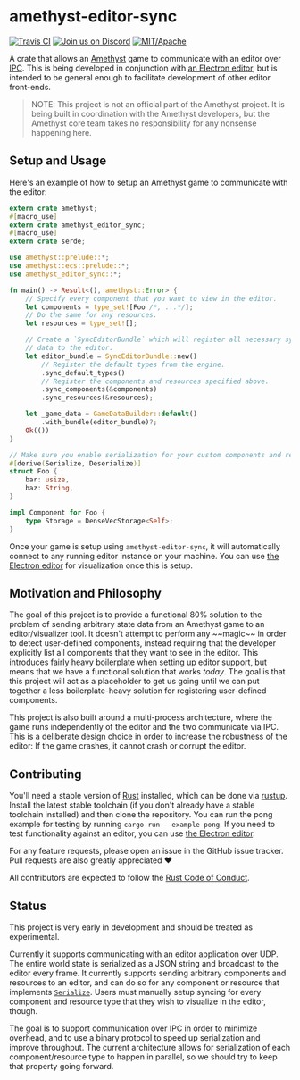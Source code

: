 # amethyst-editor-sync

[![Travis CI](https://travis-ci.org/randomPoison/amethyst-editor-sync.svg?branch=master)](https://travis-ci.org/randomPoison/amethyst-editor-sync)
[![Join us on Discord](https://img.shields.io/discord/425678876929163284.svg?logo=discord)](https://discord.gg/GnP5Whs)
[![MIT/Apache](https://img.shields.io/badge/license-MIT%2FApache-blue.svg)](COPYING.txt)

A crate that allows an [Amethyst] game to communicate with an editor over [IPC]. This is being
developed in conjunction with [an Electron editor][editor], but is intended to be general enough to
facilitate development of other editor front-ends.

> NOTE: This project is not an official part of the Amethyst project. It is being built in
> coordination with the Amethyst developers, but the Amethyst core team takes no responsibility
> for any nonsense happening here.

## Setup and Usage

Here's an example of how to setup an Amethyst game to communicate with the editor:

```rust
extern crate amethyst;
#[macro_use]
extern crate amethyst_editor_sync;
#[macro_use]
extern crate serde;

use amethyst::prelude::*;
use amethyst::ecs::prelude::*;
use amethyst_editor_sync::*;

fn main() -> Result<(), amethyst::Error> {
    // Specify every component that you want to view in the editor.
    let components = type_set![Foo /*, ...*/];
    // Do the same for any resources.
    let resources = type_set![];

    // Create a `SyncEditorBundle` which will register all necessary systems to serialize and send
    // data to the editor. 
    let editor_bundle = SyncEditorBundle::new()
        // Register the default types from the engine.
        .sync_default_types()
        // Register the components and resources specified above.
        .sync_components(&components)
        .sync_resources(&resources);

    let _game_data = GameDataBuilder::default()
        .with_bundle(editor_bundle)?;
    Ok(())
}

// Make sure you enable serialization for your custom components and resources!
#[derive(Serialize, Deserialize)]
struct Foo {
    bar: usize,
    baz: String,
}

impl Component for Foo {
    type Storage = DenseVecStorage<Self>;
}
```

Once your game is setup using `amethyst-editor-sync`, it will automatically connect to any running
editor instance on your machine. You can use [the Electron editor][editor] for visualization once
this is setup.

## Motivation and Philosophy

The goal of this project is to provide a functional 80% solution to the problem of sending arbitrary
state data from an Amethyst game to an editor/visualizer tool. It doesn't attempt to perform any
\~\~magic\~\~ in order to detect user-defined components, instead requiring that the developer
explicitly list all components that they want to see in the editor. This introduces fairly heavy
boilerplate when setting up editor support, but means that we have a functional solution that works
*today*. The goal is that this project will act as a placeholder to get us going until we can
put together a less boilerplate-heavy solution for registering user-defined components.

This project is also built around a multi-process architecture, where the game runs independently
of the editor and the two communicate via IPC. This is a deliberate design choice in order to
increase the robustness of the editor: If the game crashes, it cannot crash or corrupt the editor.

## Contributing

You'll need a stable version of [Rust] installed, which can be done via [rustup]. Install the
latest stable toolchain (if you don't already have a stable toolchain installed) and then clone
the repository. You can run the pong example for testing by running `cargo run --example pong`.
If you need to test functionality against an editor, you can use [the Electron editor][editor].

For any feature requests, please open an issue in the GitHub issue tracker. Pull requests are also
greatly appreciated :heart:

All contributors are expected to follow the [Rust Code of Conduct].

## Status

This project is very early in development and should be treated as experimental.

Currently it supports communicating with an editor application over UDP. The entire world state
is serialized as a JSON string and broadcast to the editor every frame. It currently supports
sending arbitrary components and resources to an editor, and can do so for any component or
resource that implements [`Serialize`]. Users must manually setup syncing for every component and
resource type that they wish to visualize in the editor, though.

The goal is to support communication over IPC in order to minimize overhead, and to use a binary
protocol to speed up serialization and improve throughput. The current architecture allows for
serialization of each component/resource type to happen in parallel, so we should try to keep that
property going forward.

[Amethyst]: https://www.amethyst.rs/
[IPC]: https://en.wikipedia.org/wiki/Inter-process_communication
[editor]: https://github.com/randomPoison/amethyst-editor
[Rust]: https://www.rust-lang.org/
[rustup]: https://rustup.rs/
[Rust Code of Conduct]: https://www.rust-lang.org/conduct.html
[`Serialize`]: https://docs.rs/serde/*/serde/trait.Serialize.html
